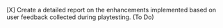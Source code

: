 [X] Create a detailed report on the enhancements implemented based on user feedback collected during playtesting. (To Do)